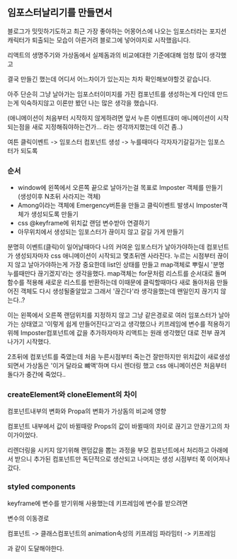 ## 임포스터날리기를 만들면서

블로그가 밋밋하기도하고 최근 가장 좋아하는 어몽어스에 나오는 임포스터라는 포지션캐릭터가 퇴출되는 모습이 아른거려 블로그에 넣어야지로 시작했읍니다.

리액트의 생명주기와 가상돔에서 실제돔과의 비교에대한 기준에대해 엄청 많이 생각했고

결국 만들긴 했는데 어디서 어느차이가 있는지는 차차 확인해보야할것 같습니다.

아주 단순히 그냥 날아가는 임포스터이미지를 가진 컴포넌트를 생성하는게 다인데 만드는게 익숙하지않고 이론만 봤던 나는 많은 생각을 했습니다.

(애니메이션이 처음부터 시작하지 않게하려면 앞서 누른 이벤트대미 애니메이션이 시작되는점을 새로 지정해줘야하는건가... 라는 생각까지했는데 이건 좀..)

여튼 클릭이벤트 -> 임포스터 컴포넌트 생성 -> 누를때마다 각자자기갈길가는 임포스터가 되도록

### 순서

- window에 왼쪽에서 오른쪽 끝으로 날아가는걸 목표로 Imposter 객체를 만들기(생성이후 N초뒤 사라지는 객체)
- Among이라는 객체에 Emergency버튼을 만들고 클릭이벤트 발생시 Imposter객체가 생성되도록 만들기
- css @keyframe에 위치값 랜덤 변수받아 연결하기
- 아무위치에서 생성되는 임포스터가 끊이지 않고 갈길 가게 만들기

분명히 이벤트(클릭)이 일어날때마다 나의 커여운 임포스터가 날아가야하는데 컴포넌트가 생성되자마자 css 애니메이션이 시작되고 몇초뒤엔 사라진다. 누르는 시점부터 끊이지 않고 날아가야하는게 가장 중요한데 list인 상태를 만들고 map객체로 뿌릴시 '분명 누를때만다 끊기겠지'라는 생각을했다. map객체는 for문처럼 리스트를 순서대로 돌며 함수를 적용해 새로운 리스트를 반환하는데 이때문에 클릭할때마다 새로 돌아처음 만들어진 객체도 다시 생성될줄알았고 그래서 '끊긴다'라 생각을했는데 왠일인지 끊기지 않는다..?

이는 왼쪽에서 오른쪽 랜덤위치를 지정하지 않고 그냥 같은경로로 여러 임포스터가 날아가는 상태였고 '이렇게 쉽게 만들어진다고'라고 생각했으나 키프레임에 변수를 적용하기위헤 Imposter컴포넌트에 값을 추가하자마자 리액트는 원래 생각했던 대로 전부 끊겨나가기 시작했다.

2초뒤에 컴포넌트를 죽였는데 처음 누른시점부터 죽는건 잘만하지만 위치값이 새로생성되면서 가상돔은 '이거 달라요 뺴액'하며 다시 렌더링 했고 css 애니메이션은 처음부터 돌다가 중간에 죽었다..

### createElement와 cloneElement의 차이

컴포넌트내부의 변화와 Propa의 변화가 가상돔의 비교에 영향

컴포넌트 내부에서 값이 바뀔때랑 Props의 값이 바뀔때의 차이로 끊기고 안끊기고의 차이가이었다.

리렌더링을 시키지 않기위해 랜덤값을 뽑는 과정을 부모 컴포넌트에서 처리하고 아래에서 받으니 추가된 컴포넌트만 독단적으로 생산되고 나머지는 생성 시점부터 쭉 이어져나갔다.

### styled components

keyframe에 변수를 받기위해 사용했는데 키프레임에 변수를 받으려면

변수의 이동경로

컴포넌트 -> 클래스컴포넌트의 animation속성의 키프레임 파라밈터 -> 키프레임

과 같이 도달해야한다.
